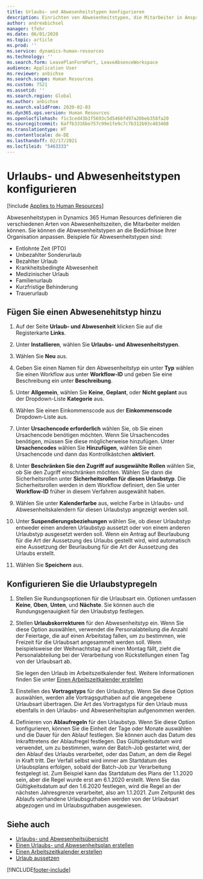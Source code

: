 ```yaml
---
title: Urlaubs- und Abwesenheitstypen konfigurieren
description: Einrichten von Abwesenheitstypen, die Mitarbeiter in Anspruch nehmen können in Dynamics 365 Human Resources.
author: andreabichsel
manager: tfehr
ms.date: 06/01/2020
ms.topic: article
ms.prod: ''
ms.service: dynamics-human-resources
ms.technology: ''
ms.search.form: LeavePlanFormPart, LeaveAbsenceWorkspace
audience: Application User
ms.reviewer: anbichse
ms.search.scope: Human Resources
ms.custom: 7521
ms.assetid: ''
ms.search.region: Global
ms.author: anbichse
ms.search.validFrom: 2020-02-03
ms.dyn365.ops.version: Human Resources
ms.openlocfilehash: f1c3ced43b1f5693c5d5466fd97a20beb358fa20
ms.sourcegitcommit: 6affb3316be757c99e1fe9c7c7b312b93c483408
ms.translationtype: HT
ms.contentlocale: de-DE
ms.lasthandoff: 02/17/2021
ms.locfileid: "5463333"
---
```

# <a name="configure-leave-and-absence-types"></a>Urlaubs- und Abwesenheitstypen konfigurieren

[!include [Applies to Human Resources](../includes/applies-to-hr.md)]

Abwesenheitstypen in Dynamics 365 Human Resources definieren die verschiedenen Arten von Abwesenheitszeiten, die Mitarbeiter melden können. Sie können die Abwesenheitstypen an die Bedürfnisse Ihrer Organisation anpassen. Beispiele für Abwesenheitstypen sind:

- Entlohnte Zeit (PTO)
- Unbezahlter Sonderurlaub
- Bezahlter Urlaub
- Krankheitsbedingte Abwesenheit
- Medizinischer Urlaub
- Familienurlaub
- Kurzfristige Behinderung
- Trauerurlaub

## <a name="add-a-leave-type"></a>Fügen Sie einen Abwesenehitstyp hinzu

1. Auf der Seite **Urlaub- und Abwesenheit** klicken Sie auf die Registerkarte **Links**.

2. Unter **Installieren**, wählen Sie **Urlaubs- und Abwesenheitstypen**.

3. Wählen Sie **Neu** aus.

4. Geben Sie einen Namen für den Abwesenheitstyp ein unter **Typ** wählen Sie einen Workflow aus unter **Workflow-ID** und geben Sie eine Beschreibung ein unter **Beschreibung**.

5. Unter **Allgemein**, wählen Sie **Keine**, **Geplant**, oder **Nicht geplant** aus der Dropdown-Liste **Kategorie** aus.

6. Wählen Sie einen Einkommenscode aus der **Einkommenscode** Dropdown-Liste aus.

7. Unter **Ursachencode erforderlich** wählen Sie, ob Sie einen Ursachencode benötigen möchten. Wenn Sie Ursachencodes benötigen, müssen Sie diese möglicherweise hinzufügen. Unter **Ursachencodes** wählen Sie **Hinzufügen**, wählen Sie einen Ursachencode und dann das Kontrollkästchen **aktiviert**.

8. Unter **Beschränken Sie den Zugriff auf ausgewählte Rollen** wählen Sie, ob Sie den Zugriff einschränken möchten. Wählen Sie dann die Sicherheitsrollen unter **Sicherheitsrollen für diesen Urlaubstyp**. Die Sicherheitsrollen werden in dem Workflow definiert, den Sie unter **Workflow-ID** früher in diesem Verfahren ausgewählt haben.

9. Wählen Sie unter **Kalenderfarbe** aus, welche Farbe in Urlaubs- und Abwesenheitskalendern für diesen Urlaubstyp angezeigt werden soll. 

10. Unter **Suspendierungsbeziehungen** wählen Sie, ob dieser Urlaubstyp entweder einen anderen Urlaubstyp aussetzt oder von einem anderen Urlaubstyp ausgesetzt werden soll. Wenn ein Antrag auf Beurlaubung für die Art der Aussetzung des Urlaubs gestellt wird, wird automatisch eine Aussetzung der Beurlaubung für die Art der Aussetzung des Urlaubs erstellt. 

10. Wählen Sie **Speichern** aus.

## <a name="configure-leave-type-rules"></a>Konfigurieren Sie die Urlaubstypregeln

1. Stellen Sie Rundungsoptionen für die Urlaubsart ein. Optionen umfassen **Keine**, **Oben**, **Unten**, und **Nächste**. Sie können auch die Rundungsgenauigkeit für den Urlaubstyp festlegen.

2. Stellen **Urlaubskorrekturen** für den Abwesenheitstyp ein. Wenn Sie diese Option auswählen, verwendet die Personalabteilung die Anzahl der Feiertage, die auf einen Arbeitstag fallen, um zu bestimmen, wie Freizeit für die Urlaubsart angesammelt werden soll. Wenn beispielsweise der Weihnachtstag auf einen Montag fällt, zieht die Personalabteilung bei der Verarbeitung von Rückstellungen einen Tag von der Urlaubsart ab.

   Sie legen den Urlaub im Arbeitszeitkalender fest. Weitere Informationen finden Sie unter [Einen Arbeitszeitkalender erstellen](hr-leave-and-absence-working-time-calendar.md)
   
 3. Einstellen des **Vortragstyps** für den Urlaubstyp. Wenn Sie diese Option auswählen, werden alle Vortragsguthaben auf die angegebene Urlaubsart übertragen. Die Art des Vortragstyps für den Urlaub muss ebenfalls in den Urlaubs- und Abwesenheitsplan aufgenommen werden. 
 
 4. Definieren von **Ablaufregeln** für den Urlaubstyp. Wenn Sie diese Option konfigurieren, können Sie die Einheit der Tage oder Monate auswählen und die Dauer für den Ablauf festlegen. Sie können auch das Datum des Inkrafttretens der Ablaufregel festlegen. Das Gültigkeitsdatum wird verwendet, um zu bestimmen, wann der Batch-Job gestartet wird, der den Ablauf des Urlaubs verarbeitet, oder das Datum, an dem die Regel in Kraft tritt. Der Verfall selbst wird immer am Startdatum des Urlaubsplans erfolgen, sobald der Batch-Job zur Verarbeitung festgelegt ist. Zum Beispiel kann das Startdatum des Plans der 1.1.2020 sein, aber die Regel wurde erst am 6.1.2020 erstellt. Wenn Sie das Gültigkeitsdatum auf den 1.6.2020 festlegen, wird die Regel an der nächsten Jahresgrenze verarbeitet, also am 1.1.2021. Zum Zeitpunkt des Ablaufs vorhandene Urlaubsguthaben werden von der Urlaubsart abgezogen und im Urlaubsguthaben ausgewiesen. 
 
## <a name="see-also"></a>Siehe auch

- [Urlaubs- und Abwesenheitsübersicht](hr-leave-and-absence-overview.md)
- [Einen Urlaubs- und Abwesenheitsplan erstellen](hr-leave-and-absence-plans.md)
- [Einen Arbeitszeitkalender erstellen](hr-leave-and-absence-working-time-calendar.md)
- [Urlaub aussetzen](hr-leave-and-absence-suspend-leave.md)



[!INCLUDE[footer-include](../includes/footer-banner.md)]
